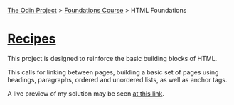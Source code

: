 [The Odin Project](https://www.theodinproject.com/) > [Foundations Course](https://www.theodinproject.com/paths/foundations/courses/foundations) > HTML Foundations
# [Recipes](https://www.theodinproject.com/lessons/foundations-recipes)

This project is designed to reinforce the basic building blocks of HTML.

This calls for linking between pages, building a basic set of pages using headings, paragraphs, ordered and unordered lists, as well as anchor tags.

A live preview of my solution may be seen [at this link](https://demo318.github.io/top-recipes/).